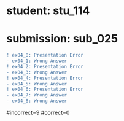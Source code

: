 # student: stu_114
# submission: sub_025

```diff
! ex04_0: Presentation Error
- ex04_1: Wrong Answer
! ex04_2: Presentation Error
- ex04_3: Wrong Answer
! ex04_4: Presentation Error
- ex04_5: Wrong Answer
! ex04_6: Presentation Error
- ex04_7: Wrong Answer
- ex04_8: Wrong Answer
```
#incorrect=9
#correct=0
